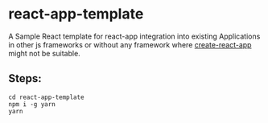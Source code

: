 # react-app-template

A Sample React template for react-app integration into existing Applications in other js frameworks or without any framework where <a href='https://github.com/facebookincubator/create-react-app'>create-react-app</a> might not be suitable.

## Steps:

```
cd react-app-template
npm i -g yarn
yarn
```
